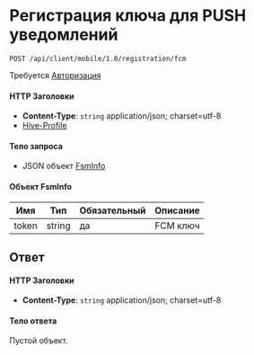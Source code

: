 # Регистрация ключа для PUSH уведомлений

`POST /api/client/mobile/1.0/registration/fcm`

Требуется [Авторизация](hmac.md)
#### HTTP Заголовки
* **Content-Type**: `string` application/json; charset=utf-8
* [Hive-Profile](http_headers.md)

#### Тело запроса
* JSON объект [FsmInfo](#FsmInfo-fields)

<a name="FsmInfo-fields"></a>
#### Объект FsmInfo

Имя | Тип | Обязательный | Описание
--- | --- | --- | ---
token | string | да | FCM ключ

## Ответ

#### HTTP Заголовки
* **Content-Type**: `string` application/json; charset=utf-8

#### Тело ответа
Пустой объект.
